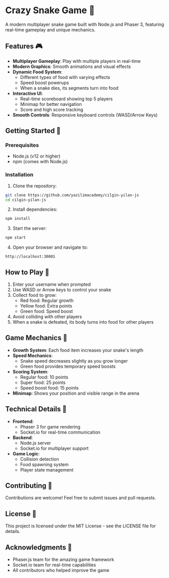 # Crazy Snake Game 🐍

A modern multiplayer snake game built with Node.js and Phaser 3, featuring real-time gameplay and unique mechanics.

## Features 🎮

- **Multiplayer Gameplay**: Play with multiple players in real-time
- **Modern Graphics**: Smooth animations and visual effects
- **Dynamic Food System**: 
  - Different types of food with varying effects
  - Speed boost powerups
  - When a snake dies, its segments turn into food
- **Interactive UI**:
  - Real-time scoreboard showing top 5 players
  - Minimap for better navigation
  - Score and high score tracking
- **Smooth Controls**: Responsive keyboard controls (WASD/Arrow Keys)

## Getting Started 🚀

### Prerequisites

- Node.js (v12 or higher)
- npm (comes with Node.js)

### Installation

1. Clone the repository:
```bash
git clone https://github.com/yazilimacademy/cilgin-yilan-js
cd cilgin-yilan-js
```

2. Install dependencies:
```bash
npm install
```

3. Start the server:
```bash
npm start
```

4. Open your browser and navigate to:
```
http://localhost:30001
```

## How to Play 🎯

1. Enter your username when prompted
2. Use WASD or Arrow keys to control your snake
3. Collect food to grow:
   - Red food: Regular growth
   - Yellow food: Extra points
   - Green food: Speed boost
4. Avoid colliding with other players
5. When a snake is defeated, its body turns into food for other players

## Game Mechanics 🎲

- **Growth System**: Each food item increases your snake's length
- **Speed Mechanics**: 
  - Snake speed decreases slightly as you grow longer
  - Green food provides temporary speed boosts
- **Scoring System**:
  - Regular food: 10 points
  - Super food: 25 points
  - Speed boost food: 15 points
- **Minimap**: Shows your position and visible range in the arena

## Technical Details 🔧

- **Frontend**: 
  - Phaser 3 for game rendering
  - Socket.io for real-time communication
- **Backend**:
  - Node.js server
  - Socket.io for multiplayer support
- **Game Logic**:
  - Collision detection
  - Food spawning system
  - Player state management

## Contributing 🤝

Contributions are welcome! Feel free to submit issues and pull requests.

## License 📄

This project is licensed under the MIT License - see the LICENSE file for details.

## Acknowledgments 👏

- Phaser.js team for the amazing game framework
- Socket.io team for real-time capabilities
- All contributors who helped improve the game